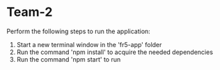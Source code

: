 # Team-2

Perform the following steps to run the application:

1. Start a new terminal window in the 'fr5-app' folder
2. Run the command 'npm install' to acquire the needed dependencies
3. Run the command 'npm start' to run 